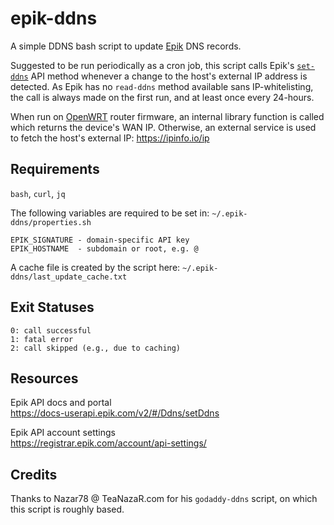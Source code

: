 # epik-ddns
A simple DDNS bash script to update [Epik](https://www.epik.com/) DNS records.

Suggested to be run periodically as a cron job, this script calls Epik's [`set-ddns`](https://docs-userapi.epik.com/v2/#/Ddns/setDdns) API method whenever a change to the host's external IP address is detected.  As Epik has no `read-ddns` method available sans IP-whitelisting, the call is always made on the first run, and at least once every 24-hours.

When run on [OpenWRT](https://openwrt.org/) router firmware, an internal library function is called which returns the device's WAN IP.  Otherwise, an external service is used to fetch the host's external IP: https://ipinfo.io/ip

## Requirements
`bash`, `curl`, `jq`

The following variables are required to be set in: `~/.epik-ddns/properties.sh`
```
EPIK_SIGNATURE - domain-specific API key
EPIK_HOSTNAME  - subdomain or root, e.g. @
```
A cache file is created by the script here: `~/.epik-ddns/last_update_cache.txt`

## Exit Statuses
```
0: call successful
1: fatal error
2: call skipped (e.g., due to caching)
```
## Resources

Epik API docs and portal<br/>
https://docs-userapi.epik.com/v2/#/Ddns/setDdns

Epik API account settings<br/>
https://registrar.epik.com/account/api-settings/

## Credits
Thanks to Nazar78 @ TeaNazaR.com for his `godaddy-ddns` script, on which this script is roughly based.
